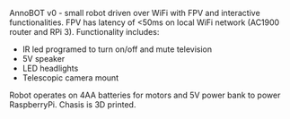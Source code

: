 AnnoBOT v0 - small robot driven over WiFi with FPV and interactive functionalities. FPV has latency of <50ms on local WiFi network (AC1900 router and RPi 3). Functionality includes:

  - IR led programed to turn on/off and mute television
  - 5V speaker
  - LED headlights
  - Telescopic camera mount

Robot operates on 4AA batteries for motors and 5V power bank to power RaspberryPi. Chasis is 3D printed. 
